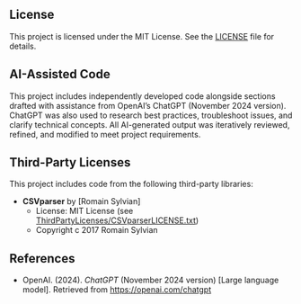 ## License
This project is licensed under the MIT License. See the [LICENSE](./LICENSE) file for details.

## AI-Assisted Code
This project includes independently developed code alongside sections drafted with assistance from OpenAI’s ChatGPT (November 2024 version). ChatGPT was also used to research best practices, troubleshoot issues, and clarify technical concepts. All AI-generated output was iteratively reviewed, refined, and modified to meet project requirements.

## Third-Party Licenses
This project includes code from the following third-party libraries:

  - **CSVparser** by [Romain Sylvian]  
    - License: MIT License (see [ThirdPartyLicenses/CSVparserLICENSE.txt](./ThirdPartyLicenses/CSVparserLICENSE.txt))  
    - Copyright c 2017 Romain Sylvian

## References
- OpenAI. (2024). *ChatGPT* (November 2024 version) [Large language model]. Retrieved from https://openai.com/chatgpt